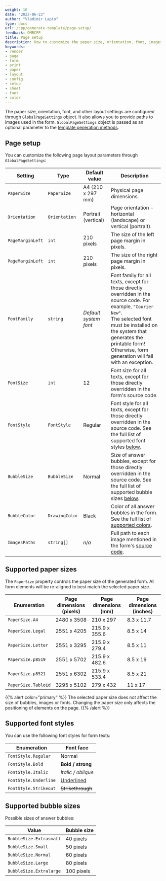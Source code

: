 ```yaml
---
weight: 10
date: "2023-06-23"
author: "Vladimir Lapin"
type: docs
url: /cpp/generate-template/page-setup/
feedback: OMRCPP
title: Page setup
description: How to customize the paper size, orientation, font, images, and other layout settings of a printable form.
keywords:
- render
- page
- form
- print
- paper
- layout
- config
- setup
- sheet
- font
- color
---
```


The paper size, orientation, font, and other layout settings are configured through [`GlobalPageSettings`](https://reference.aspose.com/omr/net/aspose.omr.generation/globalpagesettings) object. It also allows you to provide paths to images used in the form. `GlobalPageSettings` object is passed as an optional parameter to the [template generation methods](/omr/net/generate-template/).

## Page setup

You can customize the following page layout parameters through `GlobalPageSettings`:

Setting | Type | Default value | Description
------- | ---- | ------------- | -----------
`PaperSize` | `PaperSize` | A4 (210 x 297 mm) | Physical page dimensions.
`Orientation` | `Orientation` | Portrait (vertical) | Page orientation - horizontal (landscape) or vertical (portrait).
`PageMarginLeft` | `int` | 210 pixels | The size of the left page margin in pixels.
`PageMarginLeft` | `int` | 210 pixels | The size of the right page margin in pixels.
`FontFamily` | `string` | _Default system font_ | Font family for all texts, except for those directly overridden in the source code. For example, `"Courier New"`.<br />The selected font must be installed on the system that generates the printable form! Otherwise, form generation will fail with an exception.
`FontSize` | `int` | 12 | Font size for all texts, except for those directly overridden in the form's source code.
`FontStyle` | `FontStyle` | Regular | Font style for all texts, except for those directly overridden in the source code. See the full list of supported font styles [below](#supported-font-styles).
`BubbleSize` | `BubbleSize` | Normal | Size of answer bubbles, except for those directly overridden in the source code. See the full list of supported bubble sizes [below](#supported-bubble-sizes).
`BubbleColor` | `DrawingColor` | Black | Color of all answer bubbles in the form. See the full list of [supported colors](/omr/cpp/supported-colors/).
`ImagesPaths` | `string[]` | _n/a_ | Full path to each image mentioned in the form's [source code](/omr/net/design-form/).

## Supported paper sizes

The `PaperSize` property controls the paper size of the generated form. All form elements will be re-aligned to best match the selected paper size.

Enumeration | Page dimensions (pixels) | Page dimensions (mm) | Page dimensions (inches)
----------- | ------------------------ | -------------------- | ------------------------
`PaperSize.A4`| 2480 x 3508 | 210 x 297 | 8.3 x 11.7
`PaperSize.Legal` | 2551 x 4205 | 215.9 x 355.6 | 8.5 x 14
`PaperSize.Letter`| 2551 x 3295 | 215.9 x 279.4 | 8.5 x 11
`PaperSize.p8519` | 2551 x 5702 | 215.9 x 482.6 | 8.5 x 19
`PaperSize.p8521` | 2551 x 6302 | 215.9 x 533.4 | 8.5 x 21
`PaperSize.Tabloid` | 3295 x 5102 | 279 x 432 | 11 x 17

{{% alert color="primary" %}} 
The selected paper size does not affect the size of bubbles, images or fonts. Changing the paper size only affects the positioning of elements on the page.
{{% /alert %}} 

## Supported font styles

You can use the following font styles for form texts:

Enumeration | Font face
----------- | ---------
`FontStyle.Regular` | Normal
`FontStyle.Bold` | **Bold / strong**
`FontStyle.Italic` | _Italic / oblique_
`FontStyle.Underline` | <u>Underlined</u>
`FontStyle.Strikeout` | <s>Strikethrough</s>

## Supported bubble sizes

Possible sizes of answer bubbles:

Value | Bubble size
----- | -----------
`BubbleSize.Extrasmall` | 40 pixels
`BubbleSize.Small` | 50 pixels
`BubbleSize.Normal` | 60 pixels
`BubbleSize.Large` | 80 pixels
`BubbleSize.Extralarge` | 100 pixels
